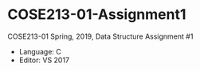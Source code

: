 # COSE213-01-Assignment1

COSE213-01 Spring, 2019, Data Structure Assignment #1

* Language: C
* Editor: VS 2017
